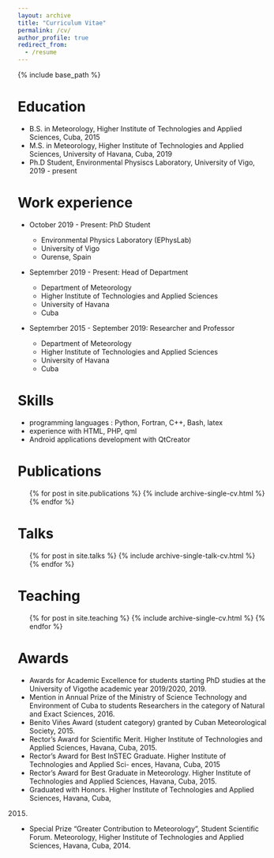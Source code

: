 ```yaml
---
layout: archive
title: "Curriculum Vitae"
permalink: /cv/
author_profile: true
redirect_from:
  - /resume
---
```


{% include base_path %}

Education
======
* B.S. in Meteorology, Higher Institute of Technologies and Applied Sciences, Cuba, 2015
* M.S. in Meteorology, Higher Institute of Technologies and Applied Sciences, University of Havana, Cuba, 2019
* Ph.D Student, Environmental Physiscs Laboratory, University of Vigo, 2019 - present

Work experience
======

* October 2019 - Present: PhD Student
  * Environmental Physics Laboratory (EPhysLab)
  * University of Vigo
  * Ourense, Spain


* Septemrber 2019 - Present: Head of Department
  * Department of Meteorology
  * Higher Institute of Technologies and Applied Sciences
  * University of Havana
  * Cuba

* Septemrber 2015 - September 2019: Researcher and Professor
  * Department of Meteorology
  * Higher Institute of Technologies and Applied Sciences
  * University of Havana
  * Cuba
  
 
  
Skills
======
* programming languages : Python, Fortran, C++, Bash, latex
* experience with HTML, PHP, qml
* Android applications development with QtCreator

Publications
======
  <ul>{% for post in site.publications %}
    {% include archive-single-cv.html %}
  {% endfor %}</ul>
  
Talks
======
  <ul>{% for post in site.talks %}
    {% include archive-single-talk-cv.html %}
  {% endfor %}</ul>
  
Teaching
======
  <ul>{% for post in site.teaching %}
    {% include archive-single-cv.html %}
  {% endfor %}</ul>
  
Awards
======
* Awards for Academic Excellence for students starting PhD studies at the University of Vigothe academic year 2019/2020, 2019.
* Mention in Annual Prize of the Ministry of Science Technology and Environment of Cuba to
students Researchers in the category of Natural and Exact Sciences, 2016.
* Benito Viñes Award (student category) granted by Cuban Meteorological Society, 2015.
* Rector’s Award for Scientific Merit. Higher Institute of Technologies and Applied Sciences,
Havana, Cuba, 2015.
* Rector’s Award for Best InSTEC Graduate. Higher Institute of Technologies and Applied Sci-
ences, Havana, Cuba, 2015
* Rector’s Award for Best Graduate in Meteorology. Higher Institute of Technologies and Applied
Sciences, Havana, Cuba, 2015.
* Graduated with Honors. Higher Institute of Technologies and Applied Sciences, Havana, Cuba,
2015.
* Special Prize “Greater Contribution to Meteorology”, Student Scientific Forum. Meteorology,
Higher Institute of Technologies and Applied Sciences, Havana, Cuba, 2014.

